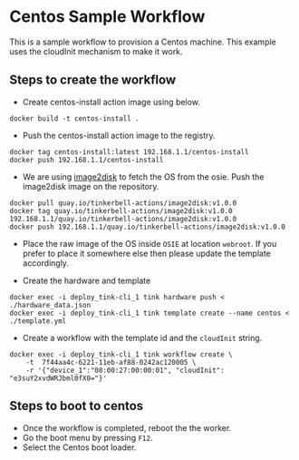 # Centos Sample Workflow

This is a sample workflow to provision a Centos machine. This example uses the cloudInit mechanism to make it work.

## Steps to create the workflow 

- Create centos-install action image using below.

```
docker build -t centos-install .
```

- Push the centos-install action image to the registry.
```
docker tag centos-install:latest 192.168.1.1/centos-install
docker push 192.168.1.1/centos-install
```

- We are using [image2disk](https://artifacthub.io/packages/tbaction/tinkerbell-community/image2disk) to fetch the OS from the osie. Push the image2disk image on the repository. 
```
docker pull quay.io/tinkerbell-actions/image2disk:v1.0.0 
docker tag quay.io/tinkerbell-actions/image2disk:v1.0.0 192.168.1.1/quay.io/tinkerbell-actions/image2disk:v1.0.0 
docker push 192.168.1.1/quay.io/tinkerbell-actions/image2disk:v1.0.0 
```

- Place the raw image of the OS inside `OSIE` at location `webroot`. If you prefer to place it somewhere else then please update the template accordingly. 

- Create the hardware and template 
```
docker exec -i deploy_tink-cli_1 tink hardware push < ./hardware_data.json
docker exec -i deploy_tink-cli_1 tink template create --name centos < ./template.yml
```

- Create a workflow with the template id and the `cloudInit` string. 
```
docker exec -i deploy_tink-cli_1 tink workflow create \
    -t  7f44aa4c-6221-11eb-af88-0242ac120005 \
    -r '{"device_1":"08:00:27:00:00:01", "cloudInit": "e3suY2xvdWRJbml0fX0="}'
```

## Steps to boot to centos

- Once the workflow is completed, reboot the the worker.
- Go the boot menu by pressing `F12`.
- Select the Centos boot loader. 

